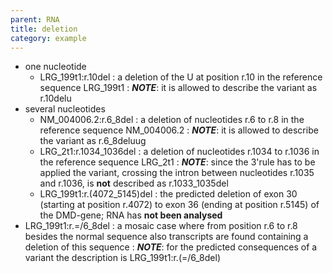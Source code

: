 ```yaml
---
parent: RNA
title: deletion
category: example
---
```


*	one nucleotide
	*	LRG\_199t1:r.10del
	:	a deletion of the U at position r.10 in the reference sequence LRG\_199t1
	:	_**NOTE**_: it is allowed to describe the variant as r.10delu 
*	several nucleotides
	*	NM\_004006.2:r.6\_8del
	:	a deletion of nucleotides r.6 to r.8 in the reference sequence NM\_004006.2
	:	_**NOTE**_: it is allowed to describe the variant as r.6\_8deluug
	*	LRG\_2t1:r.1034_1036del
	:	a deletion of nucleotides r.1034 to r.1036 in the reference sequence LRG\_2t1
	:	_**NOTE**_: since the 3'rule has to be applied the variant, crossing the intron between nucleotides r.1035 and r.1036, is **not** described as r.1033_1035del 
	*	LRG\_199t1:r.(4072\_5145)del
	:	the predicted deletion of exon 30 (starting at position r.4072) to exon 36 (ending at position r.5145) of the DMD-gene; RNA has **not been analysed**
*	LRG_199t1:r.=/6\_8del
	:	a mosaic case where from position r.6 to r.8 besides the normal sequence also transcripts are found containing a deletion of this sequence
	: _**NOTE**_:	for the predicted consequences of a variant the description is LRG_199t1:r.(=/6\_8del)
	
